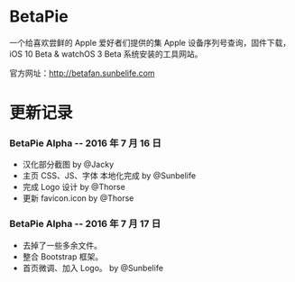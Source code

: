 # BetaPie
一个给喜欢尝鲜的 Apple 爱好者们提供的集 Apple 设备序列号查询，固件下载，iOS 10 Beta & watchOS 3 Beta 系统安装的工具网站。

官方网址：http://betafan.sunbelife.com

# 更新记录
### BetaPie Alpha -- 2016 年 7 月 16 日
+ 汉化部分截图 by @Jacky
+ 主页 CSS、JS、字体 本地化完成 by @Sunbelife
+ 完成 Logo 设计 by @Thorse
+ 更新 favicon.icon by @Thorse


### BetaPie Alpha -- 2016 年 7 月 17 日
+ 去掉了一些多余文件。
+ 整合 Bootstrap 框架。
+ 首页微调、加入 Logo。
                      by @Sunbelife
